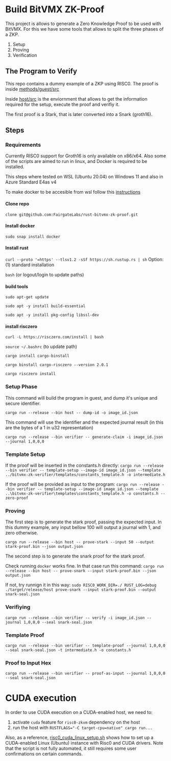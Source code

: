 # Build BitVMX ZK-Proof

This project is allows to generate a Zero Knowledge Proof to be used with BitVMX.
For this we have some tools that allows to split the three phases of a ZKP.
1. Setup
1. Proving
1. Verification

## The Program to Verify

This repo contains a dummy example of a ZKP using RISC0.
The proof is inside [methods/guest/src](methods/guest/src)

Inside [host/src](host/src) is the enviornment that allows to get the information required for the setup, execute the proof and verifiy it.

The first proof is a Stark, that is later converted into a Snark (groth16). 


## Steps

### Requirements

Currently RISC0 support for Groth16 is only available on x86/x64.
Also some of the scripts are aimed to run in linux, and Docker is required to be installed.

This steps where tested on WSL (Ubuntu 20.04) on Windows 11 and also in Azure Standard E4as v4

To make docker to be accesible from wsl follow this [instructions](https://docs.docker.com/desktop/wsl/)

#### Clone repo
`clone git@github.com:FairgateLabs/rust-bitvmx-zk-proof.git`

#### Install docker
`sudo snap install docker`

#### Install rust
`curl --proto '=https' --tlsv1.2 -sSf https://sh.rustup.rs | sh`
Option: (1) standard installation

`bash` (or logout/login to update paths)

#### build tools
`sudo apt-get update`

`sudo apt -y install build-essential`

`sudo apt -y install pkg-config libssl-dev`


#### install risczero
`curl -L https://risczero.com/install | bash`

`source ~/.bashrc` (to update path)

`cargo install cargo-binstall`

`cargo binstall cargo-risczero --version 2.0.1`

`cargo risczero install`

### Setup Phase

This command will build the program in guest, and dump it's unique and secure identifier. 

`cargo run --release --bin host -- dump-id -o image_id.json`

This command will use the identifier and the expected journal result (in this are the bytes of a 1 in u32 representation)

`cargo run --release --bin verifier -- generate-claim -i image_id.json --journal 1,0,0,0`

### Template Setup

If the proof will be inserted in the constants.h directly:
`cargo run --release --bin verifier -- template-setup --image-id image_id.json --template ../bitvmx-zk-verifier/templates/constants_template.h -o intermediate.h`

If the proof will be provided as input to the program:
`cargo run --release --bin verifier -- template-setup --image-id image_id.json --template ..\bitvmx-zk-verifier\templates\constants_template.h -o constants.h --zero-proof`

### Proving

The first step is to generate the stark proof, passing the expected input. In this dummy example, any input bellow 100 will output a journal with 1, and zero otherwise.

`cargo run --release --bin host -- prove-stark --input 50 --output stark-proof.bin --json output.json`

The second step is to generate the snark proof for the stark proof.

Check running `docker` works fine. In that case run this command:
`cargo run --release --bin host -- prove-snark --input stark-proof.bin --json output.json`

If not, try runnign it in this way:
`sudo RISC0_WORK_DIR=./ RUST_LOG=debug ./target/release/host prove-snark --input stark-proof.bin --output snark-seal.json`

### Verifiying

`cargo run --release --bin verifier -- verify -i image_id.json --journal 1,0,0,0 --seal snark-seal.json`

### Template Proof 

`cargo run --release --bin verifier -- template-proof --journal 1,0,0,0 --seal snark-seal.json -t intermediate.h -o constants.h`

### Proof to Input Hex 
`cargo run --release --bin verifier -- proof-as-input --journal 1,0,0,0 --seal snark-seal.json`

# CUDA execution
In order to use CUDA execution on a CUDA-enabled host, we need to:
1. activate `cuda` feature for `risc0-zkvm` dependency on the host
2. run the host with `RUSTFLAGS="-C target-cpu=native" cargo run...`

Also, as a reference, [risc0_cuda_linux_setup.sh](risc0_cuda_linux_setup.sh) shows how to set up a CUDA-enabled Linux (Ubuntu) instance with Risc0 and CUDA drivers. Note that the script is not fully automated, it still requires some user confirmations on certain commands.